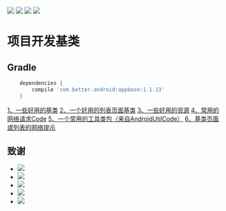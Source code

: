 
[![](https://img.shields.io/badge/moven%20center-1.1.13-brightgreen.svg?style=flat)](https://bintray.com/betterliang/Android/appbase/1.1.13)
[![](https://img.shields.io/badge/minSdk-15-blue.svg)]()
[![](https://img.shields.io/badge/Java-1.8-blue.svg)]()
[![](https://img.shields.io/badge/Java-lambda-blue.svg)]()

# 项目开发基类

## Gradle

```gradle
    dependencies {
        compile 'com.better.android:appbase:1.1.13'
    }
```

 [1、一些好用的基类](./readme/README_Base.md "一些好用的基类")
 [2、一个好用的列表页面基类](./readme/README_RecyclerView.md "一个好用的列表页面基类")
 [3、一些好用的资源](./readme/README_Resources.md "一些好用的资源")
 [4、常用的网络请求Code](./readme/README_ResponseCode.md "常用的网络请求Code")
 [5、一个常用的工具类包（来自AndroidUtilCode）](https://github.com/Blankj/AndroidUtilCode "一个常用的工具类包（来自AndroidUtilCode）")
 [6、基类页面或列表的网络提示](./readme/README_NetWork.md "网络提示")


## 致谢
 
 - [![](https://img.shields.io/badge/OsChina%20App-2.8.0-brightgreen.svg)](http://git.oschina.net/oschina/android-app)
 - [![](https://img.shields.io/badge/RxJava-2.0-brightgreen.svg)](https://github.com/ReactiveX/RxJava)   
 - [![](https://img.shields.io/badge/todo-MVP-brightgreen.svg)](https://github.com/googlesamples/android-architecture/tree/todo-mvp/) 
 - [![](https://img.shields.io/badge/todo-DataBinding-brightgreen.svg)](https://github.com/googlesamples/android-architecture/tree/todo-databinding/) 
 - [![](https://img.shields.io/badge/BaseRecyclerViewAdapterHelper-2.9.0-brightgreen.svg)](https://github.com/CymChad/BaseRecyclerViewAdapterHelper) 
 